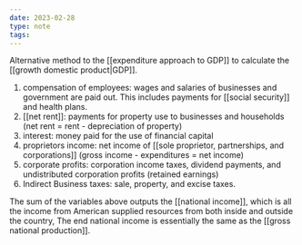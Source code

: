 ```yaml
---
date: 2023-02-28
type: note
tags: 
---
```


Alternative method to the [[expenditure approach to GDP]] to calculate the [[growth domestic product|GDP]].

1. compensation of employees: wages and salaries of businesses and government are paid out. This includes payments for [[social security]] and health plans.
2. [[net rent]]: payments for property use to businesses and households (net rent = rent - depreciation of property)
3. interest: money paid for the use of financial capital
4. proprietors income: net income of [[sole proprietor, partnerships, and corporations]] (gross income - expenditures = net income)
5. corporate profits: corporation income taxes, dividend payments, and undistributed corporation profits (retained earnings)
6. Indirect Business taxes: sale, property, and excise taxes.

The sum of the variables above outputs the [[national income]], which is all the income from American supplied resources from both inside and outside the country, The end national income is essentially the same as the [[gross national production]].
